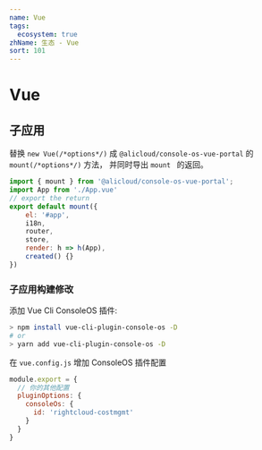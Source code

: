 ```yaml
---
name: Vue
tags: 
  ecosystem: true
zhName: 生态 - Vue
sort: 101
---
```


# Vue

## 子应用

替换 ```new Vue(/*options*/)``` 成 ```@alicloud/console-os-vue-portal``` 的 ```mount(/*options*/)```  方法， 并同时导出 ```mount ``` 的返回。

```javascript
import { mount } from '@alicloud/console-os-vue-portal';
import App from './App.vue'
// export the return
export default mount({
    el: '#app',
    i18n,
    router,
    store,
    render: h => h(App),
    created() {}
})
```

### 子应用构建修改

添加 Vue Cli ConsoleOS 插件:

```bash
> npm install vue-cli-plugin-console-os -D
# or
> yarn add vue-cli-plugin-console-os -D
```

在 ```vue.config.js``` 增加 ConsoleOS 插件配置

```javascript
module.export = {
  // 你的其他配置
  pluginOptions: {
    consoleOs: {
      id: 'rightcloud-costmgmt'
    }
  }
}
```
